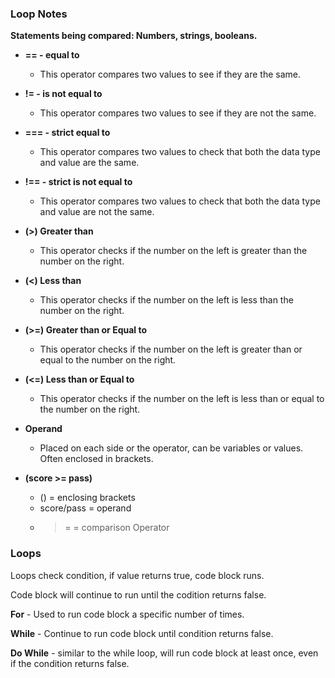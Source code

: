 ### Loop Notes

**Statements being compared: Numbers, strings, booleans.**

- **== - equal to**
    - This operator compares two values to see if they are the same.

- **!= - is not equal to**
    - This operator compares two values to see if they are not the same.

- **=== - strict equal to**
    - This operator compares two values to check that both the data type and value are the same.


- **!== - strict is not equal to**
    - This operator compares two values to check that both the data type and value are not the same.

- **(>) Greater than**
    - This operator checks if the number on the left is greater than the number on the right.

- **(<) Less than**
    - This operator checks if the number on the left is less than the number on the right.

- **(>=) Greater than or Equal to**
    - This operator checks if the number on the left is greater than or equal to the number on the right.

- **(<=) Less than or Equal to**
    - This operator checks if the number on the left is less than or equal to the number on the right.

- **Operand**
    - Placed on each side or the operator, can be variables or values. Often enclosed in brackets.    


- **(score >= pass)**
    - () = enclosing brackets
    - score/pass = operand
    - >= = comparison Operator



### Loops

Loops check condition, if value returns true, code block runs.

Code block will continue to run until the codition returns false.

**For** - Used to run code block a specific number of times.

**While** - Continue to run code block until condition returns false.

**Do While** - similar to the while loop, will run code block at least once, even if the condition returns false.
